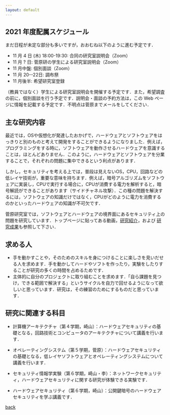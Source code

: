 ```yaml
---
layout: default
---
```


## 2021 年度配属スケジュール

まだ日程が未定な部分も多いですが，おおむね以下のように進む予定です．

- 11 月 4 日 (木) 18:00-19:30: 合同の研究室説明会（Zoom）
- 11 月 ? 日: 菅原研の学生による研究室説明会（Zoom）
- 11 月中盤: 個別面談（Zoom）
- 11 月 20--22日: 調布祭
- 11 月後半: 希望研究室登録

（教員ではなく）学生による研究室説明会を開催する予定です．また，希望調査の前に，個別面談を行う予定です．説明会・面談の予約方法は，この Web ページに情報を記載する予定です．不明点は菅原までメールをしてください．

## 主な研究内容

最近では，OSや仮想化が発達したおかげで，ハードウェアとソフトウェアをはっきりと別のものと考えて開発をすることができるようになりました．例えば，プログラミングをする時に，ソフトウェアを動作させるハードウェアを意識することは，ほとんどありません．このように，ハードウェアとソフトウェアを分業することで，それぞれの問題に集中できるという利点があります．

しかし，セキュリティを考える上では，普段は見えないOS，CPU，回路などの低レイヤ技術が，重要な意味を持ちます．例えば，暗号アルゴリズムをソフトウェアに実装し，CPUで実行する場合に，CPUが消費する電力を解析すると，暗号解読ができることがあります（サイドチャネル攻撃）．この種の問題を解決するには，ソフトウェアの知識だけではなく，CPUがどのように電力を消費するのかといったハードウェアの知識が不可欠です．

菅原研究室では，ソフトウェアとハードウェアの境界面にあるセキュリティ上の問題を研究しています．トップページに貼ってある動画，[研究紹介](project.html)，および [研究成果](publication.html)も参照して下さい．

## 求める人

* 手を動かすことや，そのためのスキルを身につけることに楽しさを見いだせる人を求めます．手を動かしてハードやソフトを作ったり，実験をしたりすることが研究の多くの時間を占めるためです．
* 主体的に自分のプロジェクトに取り組むことを求めます．「自ら課題を見つけ，できる範囲で解決する」というサイクルを自力で回せるようになって欲しいと思っています．研究は，その練習のためにするものだと思っています．

## 研究に関連する科目

- 計算機アーキテクチャ（第４学期，崎山）：ハードウェアセキュリティの基礎となる，回路技術とコンピュータのアーキテクチャについて講義を行います．
  
- オペレーティングシステム（第５学期，菅原）：ハードウェアセキュリティの基礎となる，低レイヤソフトウェアとオペレーティングシステムについて講義を行います．
  
- セキュリティ情報学実験（第６学期，崎山・李）：ネットワークセキュリティ，ハードウェアセキュリティに関する研究が体験できる実験です．
  
- ハードウェアセキュリティ（第６学期，崎山）：公開鍵暗号のハードウェアセキュリティを学ぶ講義です．


[back](./)
